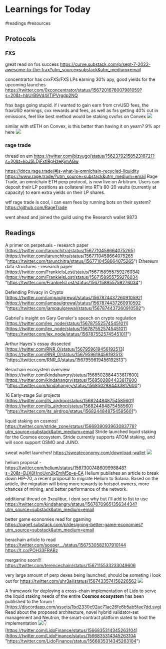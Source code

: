 # Learnings for Today
#readings #resources 

## Protocols

### FXS
great read on fxs success
https://curve.substack.com/p/sept-7-2022-awesome-to-the-frax?utm_source=substack&utm_medium=email

concentrartor has cvxFXS/FXS LPs earning 30% apy, good yields for the upcoming launches
https://twitter.com/0xconcentrator/status/1567201676007981059?s=20&t=hbUrB9Vd4ilTiPVrgdp2NQ

frax bags going stupid. if i wanted to gain earn from crvUSD fees, the fraxUSD earnings, cvx rewards and fees, as well as fxs getting 40% cut in emissions, feel like best method would be staking cvxfxs on Convex
![](Pasted%20image%2020220908134027.png)

similar with stETH on Convex, is this better than having it on yearn? 9% apr here
![](Pasted%20image%2020220908134457.png)

### rage trade
thread on em
https://twitter.com/bizyugo/status/1562379215852318721?s=20&t=koJSLDjFxtlRgHzeKjmAGw

https://docs.rage.trade/#js-what-is-omnichain-recycled-liquidity
https://www.rage.trade/?utm_source=substack&utm_medium=email
Rage Trade, an omnichain ETH perp protocol, is now live on Arbitrum. Users can deposit their LP positions as collateral into RT’s 80-20 vaults (currently at capacity) to earn extra yields on their LP shares.

wtf rage trade is cool, i can earn fees by running bots on their system?
https://github.com/RageTrade

went ahead and joined the guild using the Research wallet 9873

## Readings

A primer on perpetuals - research paper [https://twitter.com/tarunchitra/status/1567710458664075265](https://twitter.com/tarunchitra/status/1567710458664075265 "https://twitter.com/tarunchitra/status/1567710458664075265") Ethereum data structures - research paper [https://twitter.com/FrankieIsLost/status/1567158955759276034](https://twitter.com/FrankieIsLost/status/1567158955759276034 "https://twitter.com/FrankieIsLost/status/1567158955759276034")

Defending Privacy in Crypto [https://twitter.com/iampaulgrewal/status/1567874437260910592](https://twitter.com/iampaulgrewal/status/1567874437260910592 "https://twitter.com/iampaulgrewal/status/1567874437260910592")

Gabriel's insight on Gary Gensler's speech on crypto regulation [https://twitter.com/lex_node/status/1567875525745451011](https://twitter.com/lex_node/status/1567875525745451011 "https://twitter.com/lex_node/status/1567875525745451011")

Arthur Hayes's essay dissected [https://twitter.com/RNR_0/status/1567959619456192513](https://twitter.com/RNR_0/status/1567959619456192513 "https://twitter.com/RNR_0/status/1567959619456192513")

Berachain ecosystem overview [https://twitter.com/kindahangry/status/1568502884433817600](https://twitter.com/kindahangry/status/1568502884433817600 "https://twitter.com/kindahangry/status/1568502884433817600")

16 Early-stage Sui projects [https://twitter.com/its_airdrop/status/1568244848754585601](https://twitter.com/its_airdrop/status/1568244848754585601 "https://twitter.com/its_airdrop/status/1568244848754585601")

liquid staking on cosmos! 
https://twitter.com/stride_zone/status/1566939093963083778?utm_source=substack&utm_medium=email
Stride launched liquid staking for the Cosmos ecosystem. Stride currently supports ATOM staking, and will soon support OSMO and JUNO.

sweat wallet launches! 
https://sweateconomy.com/download-wallet
![](Pasted%20image%2020220908132005.png)


helium proposal - https://twitter.com/helium/status/1567300748609998848?s=20&t=BJX8HnoUxn2kEmM5p-e-EA
Helium publishes an article to break down HIP-70, a recent proposal to migrate Helium to Solana. Based on the article, the migration will bring more rewards to hotspot owners, more chances of mining, and better performance of the network.

additional thread on 3xcalibur, i dont see why but i'll add to list to use
https://twitter.com/kindahangry/status/1567670965135634434?utm_source=substack&utm_medium=email

better game economies read for ggaming
https://page1.substack.com/p/designing-better-game-economies?utm_source=substack&utm_medium=email

berachain article to read
https://twitter.com/sooper__/status/1567530582107910144
https://t.co/POH33FRABz

mergarino soon!!!
https://twitter.com/terencechain/status/1567115533233049606

very large amount of perp dexes being launched, should be someting i look out for
https://twitter.com/uhr3al/status/1567433574156226562
![](Pasted%20image%2020220908003454.png)


A framework for deploying a cross-chain implementation of Lido to serve the liquid staking needs of the entire **Cosmos ecosystem** has been published to the forum ![https://discordapp.com/assets/1bd2330e92ac71ac26fe6b5ab5fae7dd.svg) Read about the proposed architecture, novel hybrid validator-set management and Neutron, the smart-contract platform slated to host the implementation ![👇](htts://discordapp.com/assets/985bb2d2398be71e1b68bc7e2103c993.svg) [https://twitter.com/LidoFinance/status/1566835314345263104](https://twitter.com/LidoFinance/status/1566835314345263104 "https://twitter.com/LidoFinance/status/1566835314345263104")